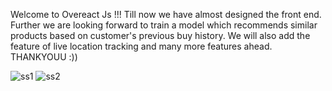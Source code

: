 Welcome to Overeact Js !!! Till now we have almost designed the front end. Further we are looking forward to train a model which recommends similar products based on customer's previous buy history. We will also add the feature of live location tracking and many more features ahead. THANKYOUU :))



![ss1](https://user-images.githubusercontent.com/92156797/222506437-8e6aee1d-0521-411c-8ab8-2e2ce555ce26.png)
![ss2](https://user-images.githubusercontent.com/92156797/222506484-b723ef2a-9749-4055-bb1c-4aa0a4b4caad.png)
